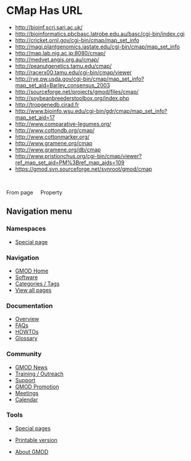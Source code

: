 



<span id="top"></span>




# <span dir="auto">CMap Has URL</span>






  

- <a href="http://bioinf.scri.sari.ac.uk/" class="external"
  rel="nofollow">http://bioinf.scri.sari.ac.uk/</a>
- <a
  href="http://bioinformatics.pbcbasc.latrobe.edu.au/basc/cgi-bin/index.cgi"
  class="external"
  rel="nofollow">http://bioinformatics.pbcbasc.latrobe.edu.au/basc/cgi-bin/index.cgi</a>
- <a href="http://cricket.ornl.gov/cgi-bin/cmap/map_set_info"
  class="external"
  rel="nofollow">http://cricket.ornl.gov/cgi-bin/cmap/map_set_info</a>
- <a
  href="http://magi.plantgenomics.iastate.edu/cgi-bin/cmap/map_set_info"
  class="external"
  rel="nofollow">http://magi.plantgenomics.iastate.edu/cgi-bin/cmap/map_set_info</a>
- <a href="http://map.lab.nig.ac.jp:8080/cmap/" class="external"
  rel="nofollow">http://map.lab.nig.ac.jp:8080/cmap/</a>
- <a href="http://medvet.angis.org.au/cmap/" class="external"
  rel="nofollow">http://medvet.angis.org.au/cmap/</a>
- <a href="http://peanutgenetics.tamu.edu/cmap/" class="external"
  rel="nofollow">http://peanutgenetics.tamu.edu/cmap/</a>
- <a href="http://racerx00.tamu.edu/cgi-bin/cmap/viewer" class="external"
  rel="nofollow">http://racerx00.tamu.edu/cgi-bin/cmap/viewer</a>
- <a
  href="http://rye.pw.usda.gov/cgi-bin/cmap/map_set_info?map_set_aid=Barley_consensus_2003"
  class="external"
  rel="nofollow">http://rye.pw.usda.gov/cgi-bin/cmap/map_set_info?map_set_aid=Barley_consensus_2003</a>
- <a href="http://sourceforge.net/projects/gmod/files/cmap/"
  class="external"
  rel="nofollow">http://sourceforge.net/projects/gmod/files/cmap/</a>
- <a href="http://soybeanbreederstoolbox.org/index.php" class="external"
  rel="nofollow">http://soybeanbreederstoolbox.org/index.php</a>
- <a href="http://tropgenedb.cirad.fr" class="external"
  rel="nofollow">http://tropgenedb.cirad.fr</a>
- <a
  href="http://www.bioinfo.wsu.edu/cgi-bin/gdr/cmap/map_set_info?map_set_aid=17"
  class="external"
  rel="nofollow">http://www.bioinfo.wsu.edu/cgi-bin/gdr/cmap/map_set_info?map_set_aid=17</a>
- <a href="http://www.comparative-legumes.org/" class="external"
  rel="nofollow">http://www.comparative-legumes.org/</a>
- <a href="http://www.cottondb.org/cmap/" class="external"
  rel="nofollow">http://www.cottondb.org/cmap/</a>
- <a href="http://www.cottonmarker.org/" class="external"
  rel="nofollow">http://www.cottonmarker.org/</a>
- <a href="http://www.gramene.org/cmap" class="external"
  rel="nofollow">http://www.gramene.org/cmap</a>
- <a href="http://www.gramene.org/db/cmap" class="external"
  rel="nofollow">http://www.gramene.org/db/cmap</a>
- <a
  href="http://www.pristionchus.org/cgi-bin/cmap/viewer?ref_map_set_aid=PM%3Bref_map_aids=109"
  class="external"
  rel="nofollow">http://www.pristionchus.org/cgi-bin/cmap/viewer?ref_map_set_aid=PM%3Bref_map_aids=109</a>
- <a href="https://gmod.svn.sourceforge.net/svnroot/gmod/cmap"
  class="external"
  rel="nofollow">https://gmod.svn.sourceforge.net/svnroot/gmod/cmap</a>

 

From page     Property








## Navigation menu



### Namespaces

- <span id="ca-nstab-special">[Special
  page](/wiki/Special%3APageProperty/CMap%3A%3AHas_URL "This is a special page, you cannot edit the page itself")</span>






### Navigation



- <span id="n-GMOD-Home">[GMOD Home](/wiki/Main_Page)</span>
- <span id="n-Software">[Software](/wiki/GMOD_Components)</span>
- <span id="n-Categories-.2F-Tags">[Categories /
  Tags](/wiki/Categories)</span>
- <span id="n-View-all-pages">[View all
  pages](/wiki/Special:AllPages)</span>




### Documentation



- <span id="n-Overview">[Overview](/wiki/Overview)</span>
- <span id="n-FAQs">[FAQs](/wiki/Category%3AFAQ)</span>
- <span id="n-HOWTOs">[HOWTOs](/wiki/Category%3AHOWTO)</span>
- <span id="n-Glossary">[Glossary](/wiki/Glossary)</span>




### Community



- <span id="n-GMOD-News">[GMOD News](/wiki/GMOD_News)</span>
- <span id="n-Training-.2F-Outreach">[Training /
  Outreach](/wiki/Training_and_Outreach)</span>
- <span id="n-Support">[Support](/wiki/Support)</span>
- <span id="n-GMOD-Promotion">[GMOD
  Promotion](/wiki/GMOD_Promotion)</span>
- <span id="n-Meetings">[Meetings](/wiki/Meetings)</span>
- <span id="n-Calendar">[Calendar](/wiki/Calendar)</span>




### Tools



- <span id="t-specialpages"><a href="/wiki/Special%3ASpecialPages" accesskey="q"
  title="A list of all special pages [q]">Special pages</a></span>
- <span id="t-print"><a
  href="/mediawiki/index.php?title=Special%3APageProperty/CMap%3A%3AHas_URL&amp;printable=yes"
  rel="alternate" accesskey="p"
  title="Printable version of this page [p]">Printable version</a></span>





- <span id="footer-places-about">[About
  GMOD](/wiki/GMOD%3AAbout "GMOD%3AAbout")</span>

<!-- -->




